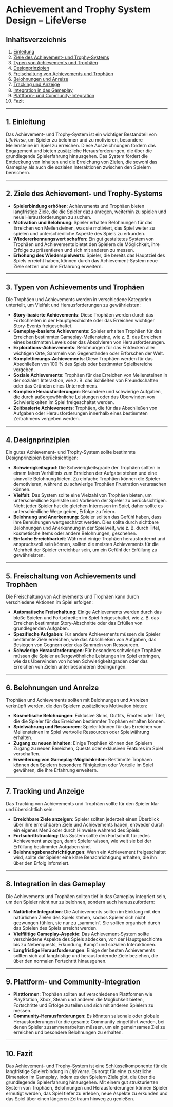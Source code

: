 # Achievement and Trophy System Design – LifeVerse

## Inhaltsverzeichnis
1. [Einleitung](#einleitung)
2. [Ziele des Achievement- und Trophy-Systems](#ziele-des-achievement-und-trophy-systems)
3. [Typen von Achievements und Trophäen](#typen-von-achievements-und-trophäen)
4. [Designprinzipien](#designprinzipien)
5. [Freischaltung von Achievements und Trophäen](#freischaltung-von-achievements-und-trophäen)
6. [Belohnungen und Anreize](#belohnungen-und-anreize)
7. [Tracking und Anzeige](#tracking-und-anzeige)
8. [Integration in das Gameplay](#integration-in-das-gameplay)
9. [Plattform- und Community-Integration](#plattform-und-community-integration)
10. [Fazit](#fazit)

---

## 1. Einleitung

Das Achievement- und Trophy-System ist ein wichtiger Bestandteil von *LifeVerse*, um Spieler zu belohnen und zu motivieren, besondere Meilensteine im Spiel zu erreichen. Diese Auszeichnungen fördern das Engagement und bieten zusätzliche Herausforderungen, die über die grundlegende Spielerfahrung hinausgehen. Das System fördert die Entdeckung von Inhalten und die Erreichung von Zielen, die sowohl das Gameplay als auch die sozialen Interaktionen zwischen den Spielern bereichern.

---

## 2. Ziele des Achievement- und Trophy-Systems

- **Spielerbindung erhöhen**: Achievements und Trophäen bieten langfristige Ziele, die die Spieler dazu anregen, weiterhin zu spielen und neue Herausforderungen zu suchen.
- **Motivation und Belohnung**: Spieler erhalten Belohnungen für das Erreichen von Meilensteinen, was sie motiviert, das Spiel weiter zu spielen und unterschiedliche Aspekte des Spiels zu erkunden.
- **Wiedererkennungswert schaffen**: Ein gut gestaltetes System von Trophäen und Achievements bietet den Spielern die Möglichkeit, ihre Erfolge zu präsentieren und sich mit anderen zu messen.
- **Erhöhung des Wiederspielwerts**: Spieler, die bereits das Hauptziel des Spiels erreicht haben, können durch das Achievement-System neue Ziele setzen und ihre Erfahrung erweitern.

---

## 3. Typen von Achievements und Trophäen

Die Trophäen und Achievements werden in verschiedene Kategorien unterteilt, um Vielfalt und Herausforderungen zu gewährleisten:

- **Story-basierte Achievements**: Diese Trophäen werden durch das Fortschreiten in der Hauptgeschichte oder das Erreichen wichtiger Story-Events freigeschaltet.
- **Gameplay-basierte Achievements**: Spieler erhalten Trophäen für das Erreichen bestimmter Gameplay-Meilensteine, wie z. B. das Erreichen eines bestimmten Levels oder das Absolvieren von Herausforderungen.
- **Explorations-Achievements**: Belohnungen für das Entdecken aller wichtigen Orte, Sammeln von Gegenständen oder Erforschen der Welt.
- **Komplettierungs-Achievements**: Diese Trophäen werden für das Abschließen von 100 % des Spiels oder bestimmter Spielbereiche vergeben.
- **Soziale Achievements**: Trophäen für das Erreichen von Meilensteinen in der sozialen Interaktion, wie z. B. das Schließen von Freundschaften oder das Gründen eines Unternehmens.
- **Komplexe Herausforderungen**: Besondere und schwierige Aufgaben, die durch außergewöhnliche Leistungen oder das Überwinden von Schwierigkeiten im Spiel freigeschaltet werden.
- **Zeitbasierte Achievements**: Trophäen, die für das Abschließen von Aufgaben oder Herausforderungen innerhalb eines bestimmten Zeitrahmens vergeben werden.

---

## 4. Designprinzipien

Ein gutes Achievement- und Trophy-System sollte bestimmte Designprinzipien berücksichtigen:

- **Schwierigkeitsgrad**: Die Schwierigkeitsgrade der Trophäen sollten in einem fairen Verhältnis zum Erreichen der Aufgabe stehen und eine sinnvolle Belohnung bieten. Zu einfache Trophäen können die Spieler demotivieren, während zu schwierige Trophäen Frustration verursachen können.
- **Vielfalt**: Das System sollte eine Vielzahl von Trophäen bieten, um unterschiedliche Spielstile und Vorlieben der Spieler zu berücksichtigen. Nicht jeder Spieler hat die gleichen Interessen im Spiel, daher sollte es unterschiedliche Wege geben, Erfolge zu feiern.
- **Belohnung und Anerkennung**: Spieler sollten das Gefühl haben, dass ihre Bemühungen wertgeschätzt werden. Dies sollte durch sichtbare Belohnungen und Anerkennung in der Spielwelt, wie z. B. durch Titel, kosmetische Items oder andere Belohnungen, geschehen.
- **Einfache Erreichbarkeit**: Während einige Trophäen herausfordernd und anspruchsvoll sein können, sollten die meisten Achievements für die Mehrheit der Spieler erreichbar sein, um ein Gefühl der Erfüllung zu gewährleisten.

---

## 5. Freischaltung von Achievements und Trophäen

Die Freischaltung von Achievements und Trophäen kann durch verschiedene Aktionen im Spiel erfolgen:

- **Automatische Freischaltung**: Einige Achievements werden durch das bloße Spielen und Fortschreiten im Spiel freigeschaltet, wie z. B. das Erreichen bestimmter Story-Abschnitte oder das Erfüllen von grundlegenden Aufgaben.
- **Spezifische Aufgaben**: Für andere Achievements müssen die Spieler bestimmte Ziele erreichen, wie das Abschließen von Aufgaben, das Besiegen von Gegnern oder das Sammeln von Ressourcen.
- **Schwierige Herausforderungen**: Für besonders schwierige Trophäen müssen die Spieler außergewöhnliche Leistungen im Spiel erbringen, wie das Überwinden von hohen Schwierigkeitsgraden oder das Erreichen von Zielen unter besonderen Bedingungen.

---

## 6. Belohnungen und Anreize

Trophäen und Achievements sollten mit Belohnungen und Anreizen verknüpft werden, die den Spielern zusätzliches Motivation bieten:

- **Kosmetische Belohnungen**: Exklusive Skins, Outfits, Emotes oder Titel, die die Spieler für das Erreichen bestimmter Trophäen erhalten können.
- **Spielwährung und Ressourcen**: Spieler können für das Erreichen von Meilensteinen im Spiel wertvolle Ressourcen oder Spielwährung erhalten.
- **Zugang zu neuen Inhalten**: Einige Trophäen können den Spielern Zugang zu neuen Bereichen, Quests oder exklusiven Features im Spiel verschaffen.
- **Erweiterung von Gameplay-Möglichkeiten**: Bestimmte Trophäen können den Spielern besondere Fähigkeiten oder Vorteile im Spiel gewähren, die ihre Erfahrung erweitern.

---

## 7. Tracking und Anzeige

Das Tracking von Achievements und Trophäen sollte für den Spieler klar und übersichtlich sein:

- **Erreichbare Ziele anzeigen**: Spieler sollten jederzeit einen Überblick über ihre erreichbaren Ziele und Achievements haben, entweder durch ein eigenes Menü oder durch Hinweise während des Spiels.
- **Fortschrittstracking**: Das System sollte den Fortschritt für jedes Achievement anzeigen, damit Spieler wissen, wie weit sie bei der Erfüllung bestimmter Aufgaben sind.
- **Belohnungsbenachrichtigungen**: Wenn ein Achievement freigeschaltet wird, sollte der Spieler eine klare Benachrichtigung erhalten, die ihn über den Erfolg informiert.

---

## 8. Integration in das Gameplay

Die Achievements und Trophäen sollten tief in das Gameplay integriert sein, um den Spieler nicht nur zu belohnen, sondern auch herauszufordern:

- **Natürliche Integration**: Die Achievements sollten im Einklang mit den natürlichen Zielen des Spiels stehen, sodass Spieler sich nicht gezwungen fühlen, sie nur zu „sammeln“. Sie sollten organisch durch das Spielen des Spiels erreicht werden.
- **Vielfältige Gameplay-Aspekte**: Das Achievement-System sollte verschiedene Aspekte des Spiels abdecken, von der Hauptgeschichte bis zu Nebenquests, Erkundung, Kampf und sozialen Interaktionen.
- **Langfristige Herausforderungen**: Einige der besten Achievements sollten sich auf langfristige und herausfordernde Ziele beziehen, die über den normalen Fortschritt hinausgehen.

---

## 9. Plattform- und Community-Integration

- **Plattformen**: Trophäen sollten auf verschiedenen Plattformen wie PlayStation, Xbox, Steam und anderen die Möglichkeit bieten, Fortschritte und Erfolge zu teilen und sich mit anderen Spielern zu messen.
- **Community-Herausforderungen**: Es könnten saisonale oder globale Herausforderungen für die gesamte Community eingeführt werden, bei denen Spieler zusammenarbeiten müssen, um ein gemeinsames Ziel zu erreichen und besondere Belohnungen zu erhalten.

---

## 10. Fazit

Das Achievement- und Trophy-System ist eine Schlüsselkomponente für die langfristige Spielerbindung in *LifeVerse*. Es sorgt für eine zusätzliche Dimension im Gameplay, indem es den Spielern Ziele gibt, die über die grundlegende Spielerfahrung hinausgehen. Mit einem gut strukturierten System von Trophäen, Belohnungen und Herausforderungen können Spieler ermutigt werden, das Spiel tiefer zu erleben, neue Aspekte zu erkunden und das Spiel über einen längeren Zeitraum hinweg zu genießen.